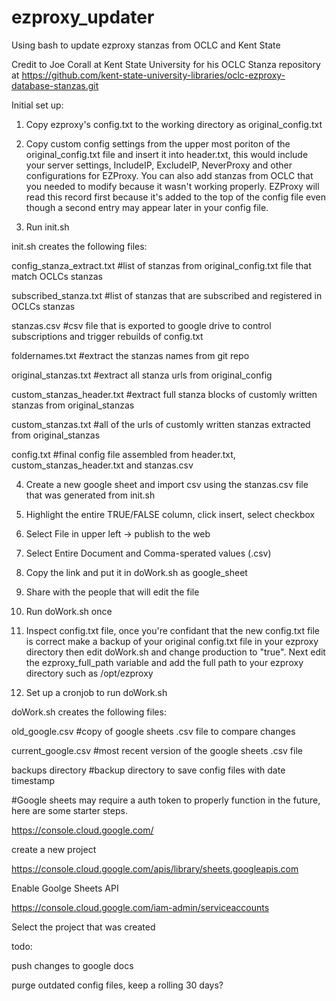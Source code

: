 # ezproxy_updater
Using bash to update ezproxy stanzas from OCLC and Kent State

Credit to Joe Corall at Kent State University for his OCLC Stanza repository at https://github.com/kent-state-university-libraries/oclc-ezproxy-database-stanzas.git

Initial set up:

1) Copy ezproxy's config.txt to the working directory as original_config.txt

2) Copy custom config settings from the upper most poriton of the original_config.txt file and insert it into header.txt, this would include your server settings, IncludeIP, ExcludeIP, NeverProxy and other configurations for EZProxy.  You can also add stanzas from OCLC that you needed to modify because it wasn't working properly. EZProxy will read this record first because it's added to the top of the config file even though a second entry may appear later in your config file.

3) Run init.sh

init.sh creates the following files:

  config_stanza_extract.txt    #list of stanzas from original_config.txt file that match OCLCs stanzas

  subscribed_stanza.txt        #list of stanzas that are subscribed and registered in OCLCs stanzas

  stanzas.csv                  #csv file that is exported to google drive to control subscriptions and trigger rebuilds of config.txt

  foldernames.txt              #extract the stanzas names from git repo

  original_stanzas.txt         #extract all stanza urls from original_config

  custom_stanzas_header.txt    #extract full stanza blocks of customly written stanzas from original_stanzas

  custom_stanzas.txt           #all of the urls of customly written stanzas extracted from original_stanzas

  config.txt                   #final config file assembled from header.txt, custom_stanzas_header.txt and stanzas.csv


4) Create a new google sheet and import csv using the stanzas.csv file that was generated from init.sh

5) Highlight the entire TRUE/FALSE column, click insert, select checkbox

6) Select File in upper left -> publish to the web

7) Select Entire Document and Comma-sperated values (.csv)

8) Copy the link and put it in doWork.sh as google_sheet

9) Share with the people that will edit the file

10) Run doWork.sh once

11) Inspect config.txt file, once you're confidant that the new config.txt file is correct make a backup of your original config.txt file in your ezproxy directory then edit doWork.sh and change production to "true".  Next edit the ezproxy_full_path variable and add the full path to your ezproxy directory such as /opt/ezproxy

12) Set up a cronjob to run doWork.sh


doWork.sh creates the following files:

  old_google.csv                #copy of google sheets .csv file to compare changes

  current_google.csv            #most recent version of the google sheets .csv file

  backups directory             #backup directory to save config files with date timestamp


#Google sheets may require a auth token to properly function in the future, here are some starter steps.

https://console.cloud.google.com/

create a new project

https://console.cloud.google.com/apis/library/sheets.googleapis.com

Enable Goolge Sheets API

https://console.cloud.google.com/iam-admin/serviceaccounts

Select the project that was created

todo:

push changes to google docs

purge outdated config files, keep a rolling 30 days?
